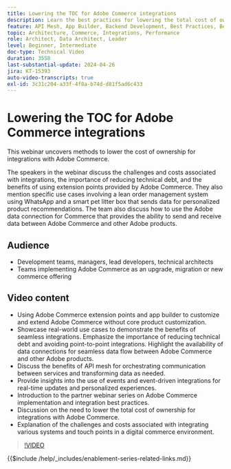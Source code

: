 ```yaml
---
title: Lowering the TOC for Adobe Commerce integrations
description: Learn the best practices for lowering the total cost of ownership for integrations with Adobe Commerce.
feature: API Mesh, App Builder, Backend Development, Best Practices, Best Practices, Extensibility, Integration
topic: Architecture, Commerce, Integrations, Performance
role: Architect, Data Architect, Leader
level: Beginner, Intermediate
doc-type: Technical Video
duration: 3558
last-substantial-update: 2024-04-26
jira: KT-15393
auto-video-transcripts: true
exl-id: 3c31c204-a33f-4f8a-b74d-d81f5ad6c433
---
```

# Lowering the TOC for Adobe Commerce integrations

This webinar uncovers methods to lower the cost of ownership for integrations with Adobe Commerce. 

The speakers in the webinar discuss the challenges and costs associated with integrations, the importance of reducing technical debt, and the benefits of using extension points provided by Adobe Commerce. They also mention specific use cases involving a lean order management system using WhatsApp and a smart pet litter box that sends data for personalized product recommendations.  The team also discuss how to use the Adobe data connection for Commerce that provides the ability to send and receive data between Adobe Commerce and other Adobe products. 

## Audience

* Development teams, managers, lead developers, technical architects
* Teams implementing Adobe Commerce as an upgrade, migration or new commerce offering

## Video content

* Using Adobe Commerce extension points and app builder to customize and extend Adobe Commerce without core product customization.
* Showcase real-world use cases to demonstrate the benefits of seamless integrations.
Emphasize the importance of reducing technical debt and avoiding point-to-point integrations.
Highlight the availability of data connections for seamless data flow between Adobe Commerce and other Adobe products. 
* Discuss the benefits of API mesh for orchestrating communication between services and transforming data as needed. 
* Provide insights into the use of events and event-driven integrations for real-time updates and personalized experiences. 
* Introduction to the partner webinar series on Adobe Commerce implementation and integration best practices. 
* Discussion on the need to lower the total cost of ownership for integrations with Adobe Commerce. 
* Explanation of the challenges and costs associated with integrating various systems and touch points in a digital commerce environment.

>[!VIDEO](https://video.tv.adobe.com/v/3428768?learn=on)

{{$include /help/_includes/enablement-series-related-links.md}}
